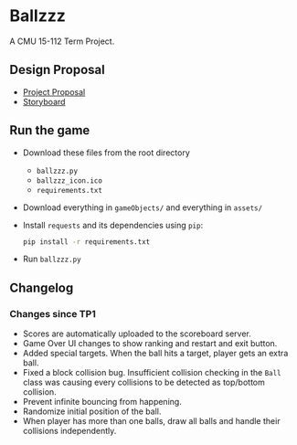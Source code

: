 # Ballzzz

A CMU 15-112 Term Project.

## Design Proposal

- [Project Proposal](docs/project_proposal.md)
- [Storyboard](docs/storyboard.png)

## Run the game

- Download these files from the root directory
  - `ballzzz.py`
  - `ballzzz_icon.ico`
  - `requirements.txt`
- Download everything in `gameObjects/` and everything in `assets/`
- Install `requests` and its dependencies using `pip`:

  ```bash
  pip install -r requirements.txt
  ```

- Run `ballzzz.py`

## Changelog

### Changes since TP1

- Scores are automatically uploaded to the scoreboard server.
- Game Over UI changes to show ranking and restart and exit button.
- Added special targets. When the ball hits a target, player gets an extra ball.
- Fixed a block collision bug. Insufficient collision checking in the `Ball` class was causing every collisions to be detected as top/bottom collision.
- Prevent infinite bouncing from happening.
- Randomize initial position of the ball.
- When player has more than one balls, draw all balls and handle their collisions independently.